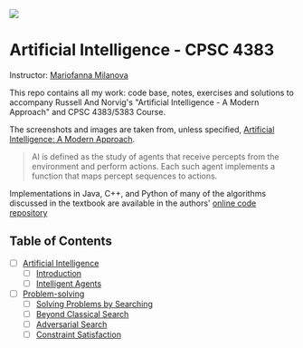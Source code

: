 
![](http://aima.cs.berkeley.edu/cover2.jpg)
# Artificial Intelligence - CPSC 4383

Instructor: [ Mariofanna Milanova](http://ualr.edu/mgmilanova/index.html)

This repo contains all my work: code base, notes, exercises and solutions to accompany Russell And Norvig's "Artificial Intelligence - A Modern Approach" and CPSC 4383/5383 Course.

The screenshots and images are taken from, unless specified, [Artificial Intelligence: A Modern Approach](http://aima.cs.berkeley.edu/).


>AI is defined as the study of agents that receive percepts from the environment and perform actions. Each such agent implements a function that maps percept sequences to actions.


Implementations in Java, C++, and Python of many of the algorithms discussed in the textbook are available in the authors' [online code repository](http://aima.cs.berkeley.edu/code.html)


## Table of Contents

- [ ] [Artificial Intelligence](https://github.com/andersy005/artificial-intelligence/tree/master/01-Artificial-Intelligence)
     - [ ] [Introduction](https://github.com/andersy005/artificial-intelligence/tree/master/01-Artificial-Intelligence/1-Introduction)
     - [ ] [Intelligent Agents]()

- [ ] [Problem-solving]()
    - [ ] [Solving Problems by Searching]()
    - [ ] [Beyond Classical Search]()
    - [ ] [Adversarial Search]()
    - [ ] [Constraint Satisfaction]()